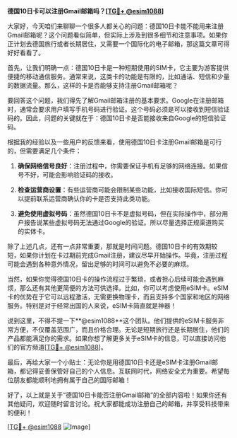 **德国10日卡可以注册Gmail邮箱吗？[[TG💪+ @esim1088](https://t.me/s/esim1088)]**

大家好，今天咱们来聊聊一个很多人都关心的问题：德国10日卡能不能用来注册Gmail邮箱呢？这个问题看似简单，但实际上涉及到很多细节和注意事项。如果你正计划去德国旅行或者长期居住，又需要一个国际化的电子邮箱，那这篇文章可得好好看看了。

首先，让我们明确一点：德国10日卡是一种短期使用的SIM卡，它主要为游客提供便捷的移动通信服务。通常来说，这类卡的功能是有限的，比如通话、短信和少量的数据流量。那么，这样的卡是否能够支持注册Gmail邮箱呢？

要回答这个问题，我们得先了解Gmail邮箱注册的基本要求。Google在注册邮箱时，通常会要求用户填写手机号码进行验证。这个号码必须是可以接收到短信验证码的。因此，问题的关键就在于：德国10日卡是否能接收来自Google的短信验证码。

根据我的经验以及一些用户的反馈来看，使用德国10日卡注册Gmail邮箱是可行的，但需要满足几个条件：

1. **确保网络信号良好**：注册过程中，你需要保证手机有足够的网络连接。如果信号不好，可能会影响验证码的接收。
   
2. **检查运营商设置**：有些运营商可能会限制某些功能，比如接收国际短信。你可以提前联系运营商确认你的卡是否支持此类功能。

3. **避免使用虚拟号码**：虽然德国10日卡不是虚拟号码，但在实际操作中，部分用户报告说某些虚拟号码无法通过Google的验证。所以尽量选择正规渠道购买的实体卡。

除了上述几点，还有一点非常重要，那就是时间问题。德国10日卡的有效期较短，如果你计划在卡过期前完成Gmail注册，建议尽早开始操作。毕竟，注册过程可能会遇到各种意外情况，留出足够的时间可以避免不必要的麻烦。

当然，如果你觉得德国10日卡的操作流程过于繁琐，或者担心后续可能会遇到麻烦，那么还有其他更简便的方法可供选择。比如，你可以考虑使用eSIM卡。eSIM卡的优势在于它可以远程激活，无需更换物理卡，而且支持多个国家和地区的网络服务。特别是对于经常出国的人来说，eSIM卡简直就是神器！

说到这里，不得不提一下**@esim1088**这个团队。他们提供的eSIM卡服务非常方便，不仅覆盖范围广，而且价格合理。无论是短期旅行还是长期居住，他们的产品都能满足你的需求。如果你想了解更多关于eSIM卡的信息，可以直接访问他们的官方频道[[TG💪+ @esim1088](https://t.me/s/esim1088)]。

最后，再给大家一个小贴士：无论你是用德国10日卡还是eSIM卡注册Gmail邮箱，都记得妥善保管好自己的个人信息。互联网时代，网络安全尤为重要。希望每位朋友都能顺利地拥有属于自己的国际邮箱！

好了，以上就是关于“德国10日卡能否注册Gmail邮箱”的全部内容啦！如果你还有其他疑问，欢迎随时留言讨论。祝大家都能成功注册自己的邮箱，并享受科技带来的便利！ 

[[TG💪+ @esim1088](https://t.me/s/esim1088) ![Image](https://i.postimg.cc/4NQfJmqS/Snipaste-2025-05-13-00-14-12.png)]